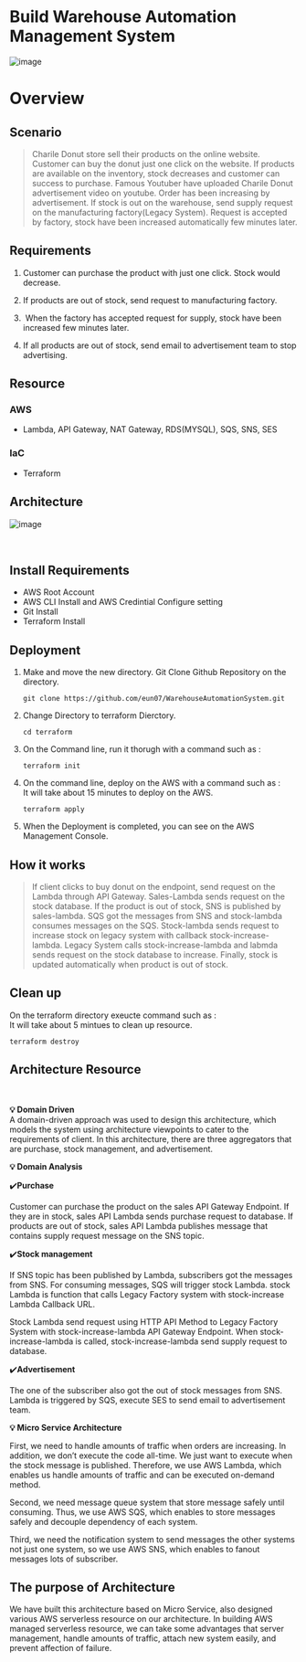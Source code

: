 # Build Warehouse Automation Management System 
![image](https://cdn.discordapp.com/attachments/898818056451665950/1022056580553900052/unknown.png)
# Overview
## Scenario
>Charile Donut store sell their products on the online website. Customer can buy the donut just one click on the website. If products are available on the inventory, stock decreases and customer can success to purchase. Famous Youtuber have uploaded Charile Donut advertisement video on youtube. Order has been increasing by advertisement. If stock is out on the warehouse, send supply request on the manufacturing factory(Legacy System). Request is accepted by factory, stock have been increased automatically few minutes later.
## Requirements
1. Customer can purchase the product with just one click. Stock would decrease. <br>

2. If products are out of stock, send request to manufacturing factory.<br>
3.  When the factory has accepted request for supply, stock have been increased few minutes later.<br>
4. If all products are out of stock, send email to advertisement team to stop advertising.
## Resource
### AWS
- Lambda, API Gateway, NAT Gateway, RDS(MYSQL), SQS, SNS, SES
### IaC
- Terraform
## Architecture
![image](https://cdn.discordapp.com/attachments/898818056451665950/1022057260215709766/Project3_Arch_Diagram.drawio.png)

<!-- ### Step 1: Data Production
***✔ API Gateway to Lambda***

When **Lambda** is triggered by **API Gateway** , **Lambda** put the data on the **Kinesis Data Stream** record that collected from sensor.
 

### Step 2: Data Pipeline
***✔ Kiensis Data Stream to Kiensis Firehose***

The data that is streaming on the **Kinesis Data Stream** send the streaming data to **Kinesis Firehose**. 
The data on the **Kinesis Firehose** arrived at the **Open Search Service** and **S3** for back up.

### Step 3: Storing on S3 to lambda

***✔ S3 to Lambda***
 
 When the data are stored at **S3** and if the speicific data value excceds the threshold,
  **Lambda** would send the discord webhook alarm.


### Step 4: Visualization
***✔ Firehose to Open Search Service & Open Search Dashboard***

Since the data is arrived at open search service from **Kinesis Firehose**, the new document is created on the open search index,
 which is mapping based on data field type. The mapping data on the **Open Search Service** can be visualized on the 
 **Open Search Dashboard**. -->

<br>

## Install Requirements
- AWS Root Account 
- AWS CLI Install and AWS Credintial Configure setting
- Git Install
- Terraform Install

## Deployment
1. Make and move the new directory. Git Clone Github Repository on the directory.
    ```
    git clone https://github.com/eun07/WarehouseAutomationSystem.git
    ```
2. Change Directory to terraform Dierctory.
    ```
    cd terraform
    ```
3. On the Command line, run it thorugh with a command such as :
    ```
    terraform init
    ```

4. On the command line, deploy on the AWS with a command such as :
   <br>
  It will take about 15 minutes to deploy on the AWS.
    ```
    terraform apply
    ```
5. When the Deployment is completed, you can see on the AWS Management Console.


## How it works
> If client clicks to buy donut on the endpoint, send request on the Lambda through API Gateway. Sales-Lambda sends request on the stock database. If the product is out of stock, SNS is published by sales-lambda. SQS got the messages from SNS and stock-lambda consumes messages on the SQS. Stock-lambda sends request to increase stock on legacy system with callback stock-increase-lambda. Legacy System calls stock-increase-lambda and labmda sends request on the stock database to increase. Finally, stock is updated automatically when product is out of stock.


## Clean up

On the terraform directory exeucte command such as : <br>
It will take about 5 mintues to clean up resource.
```
terraform destroy
```



## Architecture Resource 
<br>

**💡 Domain Driven**<br>
A domain-driven approach was used to design this architecture, which models the system using architecture viewpoints to cater to the requirements of client. In this architecture, there are three aggregators that are purchase, stock management, and advertisement. 

**💡 Domain Analysis**<br>

✔️**Purchase**

Customer can purchase the product on the sales API Gateway Endpoint. If they are in stock, sales API Lambda sends purchase request to database. If products are out of stock, sales API Lambda publishes message that contains supply request message on the SNS topic. 

✔️**Stock management**

If SNS topic has been published by Lambda, subscribers got the messages from SNS. For consuming messages, SQS will trigger stock Lambda. stock Lambda is function that calls Legacy Factory system with stock-increase Lambda Callback URL. 

Stock Lambda send request using HTTP API Method to Legacy Factory System with stock-increase-lambda API Gateway Endpoint. When stock-increase-lambda is called, stock-increase-lambda send supply request to database.

✔️**Advertisement**

The one of the subscriber also got the out of stock messages from SNS. Lambda is triggered by SQS, execute SES to send email to advertisement team.

**💡 Micro Service Architecture**<br>

First, we need to handle amounts of traffic when orders are increasing. In addition, we don’t execute the code all-time. We just want to execute when the stock message is published. Therefore, we use AWS Lambda, which enables us handle amounts of traffic and can be executed on-demand method. 

Second, we need message queue system that store message safely until consuming. Thus, we use AWS SQS, which enables to store messages safely and decouple dependency of each system. <br>

Third, we need the notification system to send messages the other systems not just one system, so we use AWS SNS, which enables to fanout messages lots of subscriber.


## The purpose of Architecture
We have built this architecture based on Micro Service, also designed various AWS serverless resource on our architecture. In building AWS managed serverless resource, we can take some advantages that server management, handle amounts of traffic, attach new system easily, and prevent affection of failure.

